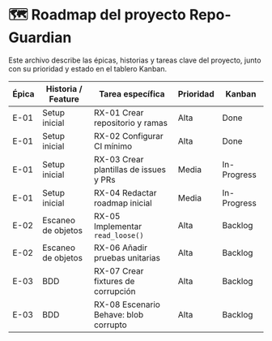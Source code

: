 # 🗺️ Roadmap del proyecto Repo-Guardian

Este archivo describe las épicas, historias y tareas clave del proyecto, junto con su prioridad y estado en el tablero Kanban.

| Épica | Historia / Feature        | Tarea específica                        | Prioridad | Kanban       |
|-------|----------------------------|-----------------------------------------|-----------|--------------|
| E-01  | Setup inicial              | RX-01 Crear repositorio y ramas         | Alta      | Done         |
| E-01  | Setup inicial              | RX-02 Configurar CI mínimo              | Alta      | Done         |
| E-01  | Setup inicial              | RX-03 Crear plantillas de issues y PRs  | Media     | In-Progress  |
| E-01  | Setup inicial              | RX-04 Redactar roadmap inicial          | Media     | In-Progress  |
| E-02  | Escaneo de objetos         | RX-05 Implementar `read_loose()`        | Alta      | Backlog      |
| E-02  | Escaneo de objetos         | RX-06 Añadir pruebas unitarias          | Alta      | Backlog      |
| E-03  | BDD                       | RX-07 Crear fixtures de corrupción      | Alta      | Backlog      |
| E-03  | BDD                       | RX-08 Escenario Behave: blob corrupto   | Alta      | Backlog      |
